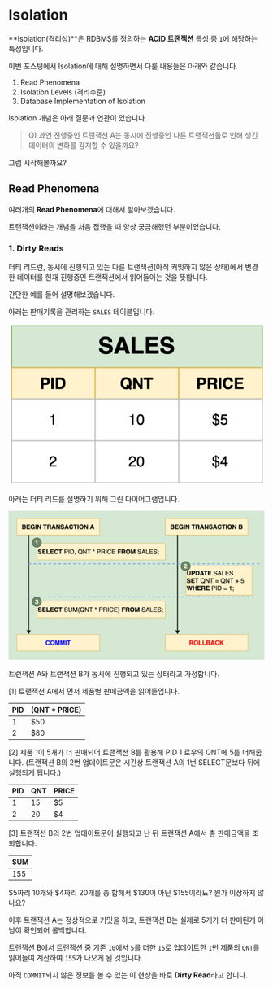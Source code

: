# Isolation

**Isolation(격리성)**은 RDBMS를 정의하는 **ACID 트랜잭션** 특성 중 `I`에 해당하는 특성입니다.

이번 포스팅에서 Isolation에 대해 설명하면서 다룰 내용들은 아래와 같습니다.

1. Read Phenomena
2. Isolation Levels (격리수준)
3. Database Implementation of Isolation

Isolation 개념은 아래 질문과 연관이 있습니다.

> Q) 과연 진행중인 트랜잭션 A는 동시에 진행중인 다른 트랜잭션들로 인해 생긴 데이터의 변화를 감지할 수 있을까요?

그럼 시작해볼까요?

## Read Phenomena
여러개의 **Read Phenomena**에 대해서 알아보겠습니다.

트랜잭션이라는 개념을 처음 접했을 때 항상 궁금해했던 부분이었습니다.

### 1. Dirty Reads
더티 리드란, 동시에 진행되고 있는 다른 트랜잭션(아직 커밋하지 않은 상태)에서 변경한 데이터를 현재 진행중인 트랜잭션에서 읽어들이는 것을 뜻합니다.

간단한 예를 들어 설명해보겠습니다.

아래는 판매기록을 관리하는 `SALES` 테이블입니다.

![sales](./images/sales.png)

아래는 더티 리드를 설명하기 위해 그린 다이어그램입니다.

![dirty-reads](./images/dirty-reads.png)

트랜잭션 A와 트랜잭션 B가 동시에 진행되고 있는 상태라고 가정합니다.

[1] 트랜잭션 A에서 먼저 제품별 판매금액을 읽어들입니다.

| PID | (QNT * PRICE) |
|-----|---------------|
| 1   | $50           |
| 2   | $80           |

[2] 제품 1이 5개가 더 판매되어 트랜잭션 B를 활용해 PID 1 로우의 QNT에 5를 더해줍니다. (트랜잭션 B의 2번 업데이트문은 시간상 트랜잭션 A의 1번 SELECT문보다 뒤에 실행되게 됩니다.)

| PID | QNT | PRICE |
|-----|-----|-------|
| 1   | 15  | $5    |
| 2   | 20  | $4    |

[3] 트랜잭션 B의 2번 업데이트문이 실행되고 난 뒤 트랜잭션 A에서 총 판매금액을 조회합니다.

| SUM |
|-----|
| 155 |

$5짜리 10개와 $4짜리 20개를 총 합해서 $130이 아닌 $155이라뇨? 뭔가 이상하지 않나요?

이후 트랜잭션 A는 정상적으로 커밋을 하고, 트랜잭션 B는 실제로 5개가 더 판매된게 아님이 확인되어 롤백합니다.

트랜잭션 B에서 트랜잭션 중 기존 `10`에서 `5`를 더한 `15`로 업데이트한 `1`번 제품의 `QNT`를 읽어들여 계산하여 `155`가 나오게 된 것입니다.

아직 `COMMIT`되지 않은 정보를 볼 수 있는 이 현상을 바로 **Dirty Read**라고 합니다.